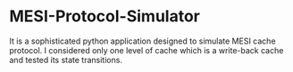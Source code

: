 # MESI-Protocol-Simulator
It is a sophisticated python application designed to simulate MESI cache protocol. I considered only one level of cache which is a write-back cache and tested its state transitions.
